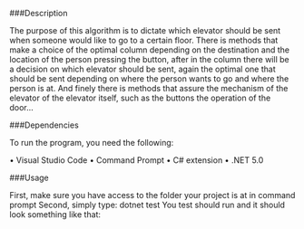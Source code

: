 ###Description

The purpose of this algorithm is to dictate which elevator should be sent when someone would like to go to a certain floor. There is methods that make a choice of the optimal column depending on the destination and the location of the person pressing the button, after in the column there will be a decision on which elevator should be sent, again the optimal one that should be sent depending on where the person wants to go and where the person is at. And finely there is methods that assure the mechanism of the elevator of the elevator itself, such as the buttons the operation of the door…

###Dependencies

To run the program, you need the following:

•	Visual Studio Code
•	Command Prompt
•	C# extension
•	.NET 5.0



###Usage


First, make sure you have access to the folder your project is at in command prompt
Second, simply type: dotnet test 
You test should run and it should look something like that:

 

